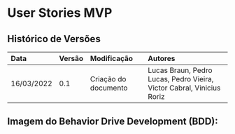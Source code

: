 # User Stories MVP

## Histórico de Versões
|Data|Versão|Modificação|Autores|
|:---|:-----|:----------|:------|
|16/03/2022|0.1|Criação do documento|Lucas Braun, Pedro Lucas, Pedro Vieira, Victor Cabral, Vinicius Roriz|


## Imagem do Behavior Drive Development (BDD):

<p align="center">
  <!-- <img src="https://github.com/FGAUnB-REQ-GM/2021.2-DepBot/blob/main/docs/assets/us_v1.jpg?raw=true">  adicao da imagem de BDD -->
</p>


